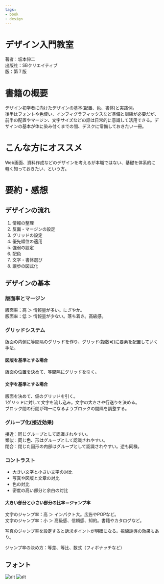 ```yaml
---
tags:
- book
- design
---
```

# デザイン入門教室
著者：坂本伸二  
出版社：SBクリエイティブ  
版：第７版

# 書籍の概要
デザイン初学者に向けたデザインの基本(配置、色、書体)と実践例。  
後半はフォントや色使い、インフィグラフィックスなど準備と訓練が必要だが、前半の配置やマージン、文字サイズなどの話は日常的に意識して活用できる。デザインの基本が体に染み付くまでの間、デスクに常備しておきたい一冊。

# こんな方にオススメ
Web画面、資料作成などのデザインを考えるが本職ではない、基礎を体系的に軽く知っておきたい、という方。

# 要約・感想
## デザインの流れ
1. 情報の整理
2. 反面・マージンの設定
3. グリッドの設定
4. 優先順位の適用
5. 強弱の設定
6. 配色
7. 文字・書体選び
8. 譲歩の図式化

## デザインの基本
### 版面率とマージン
版面率：高 ＞ 情報量が多い。にぎやか。  
版面率：低 ＞ 情報量が少ない。落ち着き。高級感。

### グリッドシステム
版面の内側に等間隔のグリッドを作り、グリッド(複数可)に要素を配置していく手法。  
#### 図版を基準とする場合
版面の位置を決めて、等間隔にグリッドを引く。
#### 文字を基準とする場合
版面を決めて、仮のグリッドを引く。  
1グリッドに対して文字を流し込み。文字の大きさや行送りを決める。  
ブロック間の行間が均一になるようブロックの間隔を調整する。

### グループ化(接近効果)
接近：同じグループとして認識されやすい。  
類似：同じ色、形はグループとして認識されやすい。  
閉合：閉じた図形の内部はグループとして認識されやすい。逆も同様。

### コントラスト
* 大きい文字と小さい文字の対比
* 写真や図版と文章の対比
* 色の対比
* 密度の高い部分と余白の対比

#### 大きい部分と小さい部分の比率＝ジャンプ率
文字のジャンプ率：高 ＞ インパクト大。広告やPOPなど。  
文字のジャンプ率：小 ＞ 高級感、信頼感、知的。書籍やカタログなど。

写真のジャンプ率を設定すると訴求ポイントが明確になる。視線誘導の効果もあり。

ジャンプ率の決め方：等差、等比、数式（フィボナッチなど）

## フォント
![alt](./img/2019_12_22&#32;21_23&#32;Office&#32;Lens&#32;(2).jpg)
![alt](./img/2019_12_22&#32;21_23&#32;Office&#32;Lens&#32;(1).jpg)